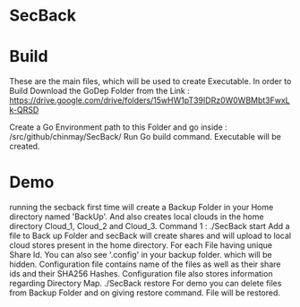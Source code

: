 # SecBack
# Build
These are the main files, which will be used to create Executable.
In order to Build Download the GoDep Folder from the  Link : https://drive.google.com/drive/folders/15wHW1pT39IDRz0W0WBMbt3FwxLk-QRSD

Create a Go Environment path to this Folder and go inside : /src/github/chinmay/SecBack/
Run Go build command.
Executable will be created.
# Demo
running the secback first time will create a Backup Folder in your Home directory named 'BackUp'. And also creates local clouds in the home directory Cloud_1, Cloud_2 and Cloud_3.
Command 1 :
        ./SecBack start 
        Add a file to Back up Folder and secBack will create shares and will upload to local cloud stores present in the home directory.
        For each File having unique Share Id.
        You can also see '.config' in your backup folder. which will be hidden.
        Configuration file contains name of the files as well as their share ids and their SHA256 Hashes.
        Configuration file also stores information regarding Directory Map.
        ./SecBack restore
        For demo you can delete files from Backup Folder and on giving restore command.
        File will be restored.
